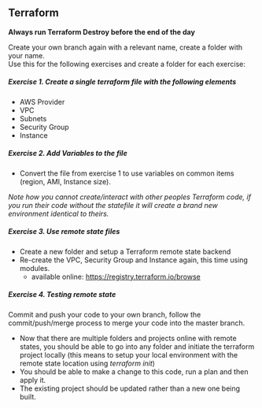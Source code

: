 
## Terraform 

**Always run Terraform Destroy before the end of the day**

Create your own branch again with a relevant name, create a folder with your name.  
Use this for the following exercises and create a folder for each exercise:

##### Exercise	1. Create a single terraform file with the following elements
  * AWS Provider
  * VPC
  * Subnets
  * Security Group
  * Instance
    
##### Exercise	2. Add Variables to the file
 
* Convert the file from exercise 1 to use variables on common items (region, AMI, Instance size).

*Note how you cannot create/interact with other peoples Terraform code, if you run their code without the statefile it will create a brand new environment identical to theirs.*
	
##### Exercise	3. Use remote state files

  * Create a new folder and setup a Terraform remote state backend
  * Re-create the VPC, Security Group and Instance again, this time using modules.
    * available online: https://registry.terraform.io/browse

##### Exercise	4. Testing remote state

Commit and push your code to your own branch, follow the commit/push/merge process to merge your code into the master branch.
  * Now that there are multiple folders and projects online with remote states, you should be able to go into any folder and initiate the terraform project locally (this means to setup your local environment with the remote state location using *terraform init*)
  * You should be able to make a change to this code, run a plan and then apply it.
  * The existing project should be updated rather than a new one being built.

